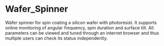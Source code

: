 # Wafer_Spinner
Wafer spinner for spin coating a silicon wafer with photoresist. It supports online monitoring of angular frequency, spin duration and surface tilt. All parameters can be viewed and tuned through an internet browser and thus multiple users can check its status independently. 
